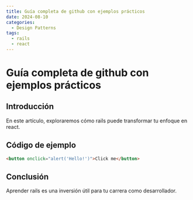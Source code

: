 ```yaml
---
title: Guía completa de github con ejemplos prácticos
date: 2024-08-10
categories:
  - Design Patterns
tags:
  - rails
  - react
---
```


# Guía completa de github con ejemplos prácticos

## Introducción

En este artículo, exploraremos cómo rails puede transformar tu enfoque en react.

## Código de ejemplo

```html
<button onclick="alert('Hello!')">Click me</button>
```

## Conclusión

Aprender rails es una inversión útil para tu carrera como desarrollador.